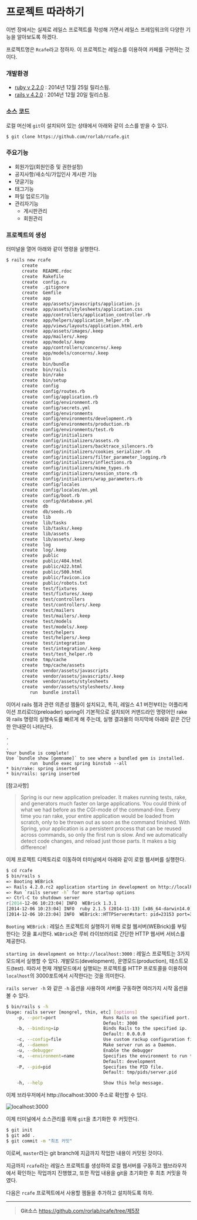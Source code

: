 # 프로젝트 따라하기

이번 장에서는 실제로 레일스 프로젝트를 작성해 가면서 레일스 프레임워크의 다양한 기능을 알아보도록 하겠다.

프로젝트명은 `Rcafe`라고 정하자. 이 프로젝트는 레일스를 이용하여 카페를 구현하는 것이다.

### 개발환경

* [ruby v 2.2.0](https://www.ruby-lang.org/ko/news/2014/12/25/ruby-2-2-0-released/) : 2014년 12월 25일 릴리스됨.
* [rails v 4.2.0](http://weblog.rubyonrails.org/2014/12/19/Rails-4-2-final/) : 2014년 12월 20일 릴리스됨. 


### 소스 코드

로컬 머신에 `git`이 설치되어 있는 상태에서 아래와 같이 소스를 받을 수 있다.

```sh
$ git clone https://github.com/rorlab/rcafe.git
```

### 주요기능

* 회원가입(회원인증 및 권한설정)
* 공지사항/새소식/가입인사 게시판 기능
* 댓글기능
* 태그기능
* 파일 업로드기능
* 관리자기능
  * 게시판관리
  * 회원관리


### 프로젝트의 생성

터미널을 열어 아래와 같이 명령을 실행한다.

```bash
$ rails new rcafe
      create
      create  README.rdoc
      create  Rakefile
      create  config.ru
      create  .gitignore
      create  Gemfile
      create  app
      create  app/assets/javascripts/application.js
      create  app/assets/stylesheets/application.css
      create  app/controllers/application_controller.rb
      create  app/helpers/application_helper.rb
      create  app/views/layouts/application.html.erb
      create  app/assets/images/.keep
      create  app/mailers/.keep
      create  app/models/.keep
      create  app/controllers/concerns/.keep
      create  app/models/concerns/.keep
      create  bin
      create  bin/bundle
      create  bin/rails
      create  bin/rake
      create  bin/setup
      create  config
      create  config/routes.rb
      create  config/application.rb
      create  config/environment.rb
      create  config/secrets.yml
      create  config/environments
      create  config/environments/development.rb
      create  config/environments/production.rb
      create  config/environments/test.rb
      create  config/initializers
      create  config/initializers/assets.rb
      create  config/initializers/backtrace_silencers.rb
      create  config/initializers/cookies_serializer.rb
      create  config/initializers/filter_parameter_logging.rb
      create  config/initializers/inflections.rb
      create  config/initializers/mime_types.rb
      create  config/initializers/session_store.rb
      create  config/initializers/wrap_parameters.rb
      create  config/locales
      create  config/locales/en.yml
      create  config/boot.rb
      create  config/database.yml
      create  db
      create  db/seeds.rb
      create  lib
      create  lib/tasks
      create  lib/tasks/.keep
      create  lib/assets
      create  lib/assets/.keep
      create  log
      create  log/.keep
      create  public
      create  public/404.html
      create  public/422.html
      create  public/500.html
      create  public/favicon.ico
      create  public/robots.txt
      create  test/fixtures
      create  test/fixtures/.keep
      create  test/controllers
      create  test/controllers/.keep
      create  test/mailers
      create  test/mailers/.keep
      create  test/models
      create  test/models/.keep
      create  test/helpers
      create  test/helpers/.keep
      create  test/integration
      create  test/integration/.keep
      create  test/test_helper.rb
      create  tmp/cache
      create  tmp/cache/assets
      create  vendor/assets/javascripts
      create  vendor/assets/javascripts/.keep
      create  vendor/assets/stylesheets
      create  vendor/assets/stylesheets/.keep
         run  bundle install
```

이어서 rails 젬과 관련 의존성 젬들이 설치되고, 특히, 레일스 4.1 버전부터는 어플리케이션 프리로더(preloader) spring이 기본적으로 설치되어 커맨드라인 명령어인 rake와 rails 명령의 실행속도를 빠르게 해 주는데, 실행 결과물의 마지막에 아래와 같은 간단한 안내문이 나타난다.

```
.
.
.
Your bundle is complete!
Use `bundle show [gemname]` to see where a bundled gem is installed.
         run  bundle exec spring binstub --all
* bin/rake: spring inserted
* bin/rails: spring inserted
```

[참고사항]

> Spring is our new application preloader. It makes running tests, rake, and generators much faster on large applications. You could think of what we had before as the CGI-mode of the command-line. Every time you ran rake, your entire application would be loaded from scratch, only to be thrown out as soon as the command finished. With Spring, your application is a persistent process that can be reused across commands, so only the first run is slow. And we automatically detect code changes, and reload just those parts. It makes a big difference!

이제 프로젝트 디렉토리로 이동하여 터미널에서 아래와 같이 로컬 웹서버를 실행한다.

```bash
$ cd rcafe
$ bin/rails s
=> Booting WEBrick
=> Rails 4.2.0.rc2 application starting in development on http://localhost:3000
=> Run `rails server -h` for more startup options
=> Ctrl-C to shutdown server
r[2014-12-06 10:23:04] INFO  WEBrick 1.3.1
[2014-12-06 10:23:04] INFO  ruby 2.1.5 (2014-11-13) [x86_64-darwin14.0]
[2014-12-06 10:23:04] INFO  WEBrick::HTTPServer#start: pid=23153 port=3000
```

`Booting WEBrick` : 레일스 프로젝트의 실행하기 위해 로컬 웹서버(WEBrick)를 부팅한다는 것을 표시한다. `WEBrick`은 루비 라이브러리로 간단한 HTTP 웹서버 서비스를 제공한다.  

`starting in development on http://localhost:3000` : 레일스 프로젝트는 3가지 모드에서 실행할 수 있다. 개발모드(development), 운영모드(production), 테스트모드(test). 따라서 현재 개발모드에서 실행되는 프로젝트를 HTTP 프로토콜을 이용하여 `localhost`의 3000포트에서 시작한다는 것을 의미한다.

`rails server -h` 와 같은 `-h` 옵션을 사용하여 서버를 구동하면 여러가지 시작 옵션을 볼 수 있다.

```bash
$ bin/rails s -h
Usage: rails server [mongrel, thin, etc] [options]
    -p, --port=port                  Runs Rails on the specified port.
                                     Default: 3000
    -b, --binding=ip                 Binds Rails to the specified ip.
                                     Default: 0.0.0.0
    -c, --config=file                Use custom rackup configuration file
    -d, --daemon                     Make server run as a Daemon.
    -u, --debugger                   Enable the debugger
    -e, --environment=name           Specifies the environment to run this server under (test/development/production).
                                     Default: development
    -P, --pid=pid                    Specifies the PID file.
                                     Default: tmp/pids/server.pid

    -h, --help                       Show this help message.
```

이제 브라우저에서 http://localhost:3000 주소로 확인할 수 있다.

![localhost:3000](http://i1373.photobucket.com/albums/ag392/rorlab/localhost_3000_zps48e7d0ba.png)

이제 터미널에서 소스관리를 위해 `git`을 초기화한 후 커밋한다.

```bash
$ git init
$ git add .
$ git commit -m "최초 커밋"
```

이로써, `master`라는 git branch에 지금까지 작업한 내용이 커밋된 것이다.


지금까지 `rcafe`라는 레일스 프로젝트를 생성하여 로컬 웹서버를 구동하고 웹브라우저에서 확인하는 작업까지 진행했고, 또한 작업 내용을 git을 초기화한 후 최초 커밋을 하였다.

다음은 `rcafe` 프로젝트에서 사용할 젬들을 추가하고 설치하도록 하자.



---
> **Git소스** https://github.com/rorlab/rcafe/tree/제5장



